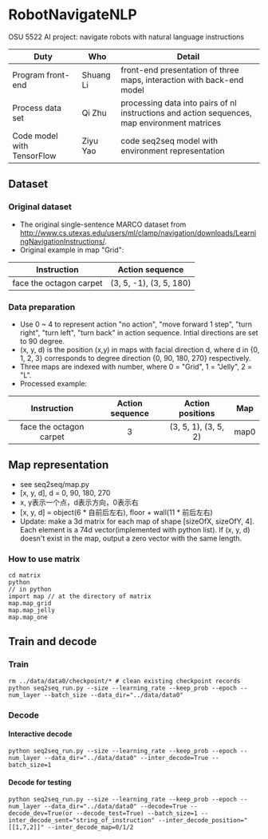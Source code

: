 # RobotNavigateNLP
OSU 5522 AI project: navigate robots with natural language instructions

Duty | Who | Detail
------------ | ------------- | ------------
Program front-end | Shuang Li  | front-end presentation of three maps, interaction with back-end model 
Process data set | Qi Zhu | processing data into pairs of nl instructions and action sequences, map environment matrices
Code model with TensorFlow | Ziyu Yao | code seq2seq model with environment representation

## Dataset
### Original dataset
- The original single-sentence MARCO dataset from <http://www.cs.utexas.edu/users/ml/clamp/navigation/downloads/LearningNavigationInstructions/>.
- Original example in map "Grid":

Instruction | Action sequence 
:------------: | :-------------: 
face the octagon carpet | (3, 5, -1), (3, 5, 180)  

### Data preparation
- Use 0 ~ 4 to represent action "no action", "move forward 1 step", "turn right", "turn left", "turn back" in action sequence. Intial directions are set to 90 degree.
-  (x, y, d) is the position (x,y) in maps with facial direction d, where d in {0, 1, 2, 3} corresponds to degree direction {0, 90, 180, 270} respectively.
-  Three maps are indexed with number, where 0 = "Grid", 1 = "Jelly", 2 = "L".
- Processed example:

Instruction | Action sequence | Action positions | Map
:------------: | :-----------: | :----:| :---:
face the octagon carpet | 3 | (3, 5, 1), (3, 5, 2) | map0

## Map representation
- see seq2seq/map.py
- [x, y, d], d = 0, 90, 180, 270
- x, y表示一个点，d表示方向，0表示右
- [x, y, d] = object(6 * 自前后左右), floor + wall(11 * 前后左右) 
- Update: make a 3d matrix for each map of shape [sizeOfX, sizeOfY, 4]. Each element is a 74d vector(implemented with python list). If (x, y, d) doesn't exist in the map, output a zero vector with the same length.

### How to use matrix

```
cd matrix
python
// in python 
import map // at the directory of matrix
map.map_grid
map.map_jelly
map.map_one
```


<!--## function

- input: [x0, y0, d0], operation (0 = no action, 1 = go forward, 2 = turn right, 3 = turn left, 4 = turn back)
- output: [x1, y1, d1]
- if there is no way ahead, return null
-->

## Train and decode
### Train
```
rm ../data/data0/checkpoint/* # clean existing checkpoint records
python seq2seq_run.py --size --learning_rate --keep_prob --epoch --num_layer --batch_size --data_dir="../data/data0"
```

### Decode
#### Interactive decode
```
python seq2seq_run.py --size --learning_rate --keep_prob --epoch --num_layer --data_dir="../data/data0" --inter_decode=True --batch_size=1
```
#### Decode for testing
```
python seq2seq_run.py --size --learning_rate --keep_prob --epoch --num_layer --data_dir="../data/data0" --decode=True --decode_dev=True(or --decode_test=True) --batch_size=1 --inter_decode_sent="string_of_instruction" --inter_decode_position="[[1,7,2]]" --inter_decode_map=0/1/2
```
